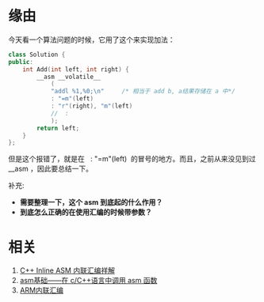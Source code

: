 



# 缘由


今天看一个算法问题的时候，它用了这个来实现加法：

```C++
class Solution {
public:
	int Add(int left, int right) {
		__asm __volatile__
			(
			"addl %1,%0;\n"     /* 相当于 add b, a结果存储在 a 中*/
			: "=m"(left)
			: "r"(right), "m"(left)
			//  :
			);
		return left;
	}
};
```

但是这个报错了，就是在   : "=m"(left)  的冒号的地方。而且，之前从来没见到过 __asm ，因此要总结一下。






补充:

* **需要整理一下，这个 asm 到底起的什么作用？**
* **到底怎么正确的在使用汇编的时候带参数？**







# 相关

1. [C++ Inline ASM 内联汇编祥解](https://blog.csdn.net/masefee/article/details/3943024)
2. [asm基础——在 c/C++语言中调用 asm 函数](https://blog.csdn.net/jiangwei0512/article/details/50857839)
3. [ARM内联汇编](https://blog.csdn.net/gameit/article/details/13169391)
